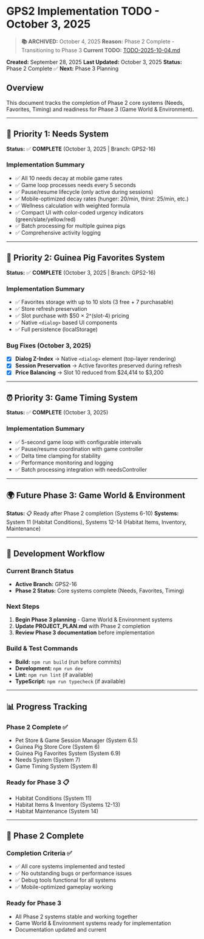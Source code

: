 # GPS2 Implementation TODO - October 3, 2025

> **📚 ARCHIVED:** October 4, 2025
> **Reason:** Phase 2 Complete - Transitioning to Phase 3
> **Current TODO:** [TODO-2025-10-04.md](TODO-2025-10-04.md)

**Created:** September 28, 2025
**Last Updated:** October 3, 2025
**Status:** Phase 2 Complete ✅
**Next:** Phase 3 Planning

## Overview

This document tracks the completion of Phase 2 core systems (Needs, Favorites, Timing) and readiness for Phase 3 (Game World & Environment).

---

## 🎯 **Priority 1: Needs System**

**Status:** ✅ **COMPLETE** (October 3, 2025 | Branch: GPS2-16)

### Implementation Summary
- ✅ All 10 needs decay at mobile game rates
- ✅ Game loop processes needs every 5 seconds
- ✅ Pause/resume lifecycle (only active during sessions)
- ✅ Mobile-optimized decay rates (hunger: 20/min, thirst: 25/min, etc.)
- ✅ Wellness calculation with weighted formula
- ✅ Compact UI with color-coded urgency indicators (green/slate/yellow/red)
- ✅ Batch processing for multiple guinea pigs
- ✅ Comprehensive activity logging

---

## 🌟 **Priority 2: Guinea Pig Favorites System**

**Status:** ✅ **COMPLETE** (October 3, 2025 | Branch: GPS2-16)

### Implementation Summary
- ✅ Favorites storage with up to 10 slots (3 free + 7 purchasable)
- ✅ Store refresh preservation
- ✅ Slot purchase with $50 × 2^(slot-4) pricing
- ✅ Native `<dialog>` based UI components
- ✅ Full persistence (localStorage)

### Bug Fixes (October 3, 2025)
- [x] **Dialog Z-Index** → Native `<dialog>` element (top-layer rendering)
- [x] **Session Preservation** → Active favorites preserved during refresh
- [x] **Price Balancing** → Slot 10 reduced from $24,414 to $3,200

---

## ⏰ **Priority 3: Game Timing System**

**Status:** ✅ **COMPLETE** (October 3, 2025)

### Implementation Summary
- ✅ 5-second game loop with configurable intervals
- ✅ Pause/resume coordination with game controller
- ✅ Delta time clamping for stability
- ✅ Performance monitoring and logging
- ✅ Batch processing integration with needsController

---

## 🌍 **Future Phase 3: Game World & Environment**

**Status:** 📋 Ready after Phase 2 completion (Systems 6-10)
**Systems:** System 11 (Habitat Conditions), Systems 12-14 (Habitat Items, Inventory, Maintenance)


---

## 🔧 **Development Workflow**

### Current Branch Status
- **Active Branch:** GPS2-16
- **Phase 2 Status:** Core systems complete (Needs, Favorites, Timing)

### Next Steps
1. **Begin Phase 3 planning** - Game World & Environment systems
2. **Update PROJECT_PLAN.md** with Phase 2 completion
3. **Review Phase 3 documentation** before implementation

### Build & Test Commands
- **Build:** `npm run build` (run before commits)
- **Development:** `npm run dev`
- **Lint:** `npm run lint` (if available)
- **TypeScript:** `npm run typecheck` (if available)

---

## 📊 **Progress Tracking**

### Phase 2 Complete ✅
- Pet Store & Game Session Manager (System 6.5)
- Guinea Pig Store Core (System 6)
- Guinea Pig Favorites System (System 6.9)
- Needs System (System 7)
- Game Timing System (System 8)

### Ready for Phase 3 📋
- Habitat Conditions (System 11)
- Habitat Items & Inventory (Systems 12-13)
- Habitat Maintenance (System 14)

---

## 🎯 **Phase 2 Complete**

### Completion Criteria ✅
- ✅ All core systems implemented and tested
- ✅ No outstanding bugs or performance issues
- ✅ Debug tools functional for all systems
- ✅ Mobile-optimized gameplay working

### Ready for Phase 3
- All Phase 2 systems stable and working together
- Game World & Environment systems ready for implementation
- Documentation updated and current